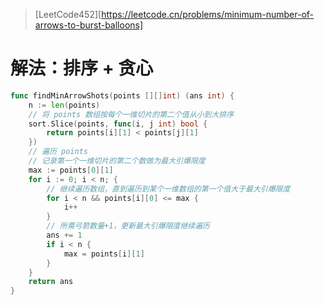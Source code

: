 > [LeetCode452][https://leetcode.cn/problems/minimum-number-of-arrows-to-burst-balloons]

# 解法：排序 + 贪心

```go
func findMinArrowShots(points [][]int) (ans int) {
    n := len(points)
    // 将 points 数组按每个一维切片的第二个值从小到大排序
    sort.Slice(points, func(i, j int) bool {
        return points[i][1] < points[j][1]
    })
    // 遍历 points
    // 记录第一个一维切片的第二个数做为最大引爆限度
    max := points[0][1]
    for i := 0; i < n; {
        // 继续遍历数组，直到遍历到某个一维数组的第一个值大于最大引爆限度
        for i < n && points[i][0] <= max {
            i++
        }
        // 所需弓箭数量+1，更新最大引爆限度继续遍历
        ans += 1
        if i < n {
            max = points[i][1]
        }
    }
    return ans
}
```

